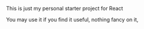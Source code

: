 This is just my personal starter project for React

You may use it if you find it useful, nothing fancy on it,
